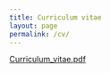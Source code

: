 ```yaml
---
title: Curriculum vitae
layout: page
permalink: /cv/
---
```

<a href="/assets/cv_en.pdf">Curriculum_vitae.pdf</a>
